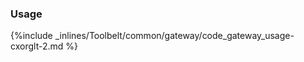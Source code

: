 <!-- usedin: [ _legacy_docker/Toolbelt] - post: -->


### Usage

{%include _inlines/Toolbelt/common/gateway/code_gateway_usage-cxorglt-2.md %}
